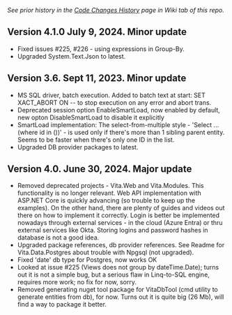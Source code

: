 *See prior history in the [Code Changes History](https://github.com/rivantsov/vita/wiki/Code-changes-history) page in Wiki tab of this repo.*
## Version 4.1.0 July 9, 2024. Minor update
* Fixed issues #225, #226 - using expressions in Group-By.
* Upgraded System.Text.Json to latest. 

## Version 3.6. Sept 11, 2023. Minor update
* MS SQL driver, batch execution. Added to batch text at start: SET XACT_ABORT ON -- to stop execution on any error and abort trans.
* Deprecated session option EnableSmartLoad, now enabled by default, new opton DisableSmartLoad to disable it explicitly
* SmartLoad implementation: The select-from-multiple style - 'Select ... (where id in ())' - is used only if there's more than 1 sibling parent entity. Seems to be faster when there's only one ID in the list. 
* Upgraded DB provider packages to latest.  

## Version 4.0. June 30, 2024. Major update
* Removed deprecated projects - Vita.Web and Vita.Modules. This functionality is no longer relevant. Web API implementation with ASP.NET Core is quickly advancing (so trouble to keep up the examples). On the other hand, there are plenty of guides and videos out there on how to implement it correctly. Login is better be implemented nowadays through external services - in the cloud (Azure Entra) or thru external services like Okta. Storing logins and password hashes in database is not a good idea. 
* Upgraded package references, db provider references. See Readme for Vita.Data.Postgres about trouble with Npgsql (not upgraded). 
* Fixed 'date' db type for Postgres, now works OK
* Looked at issue #225 (Views does not group by dateTime.Date); turns out it is not a simple bug, but a serious flaw in Linq-to-SQL engine, requires more work; no fix for now, sorry. 
* Removed generating nuget tool package for VitaDbTool (cmd utility to generate entities from db), for now. Turns out it is quite big (26 Mb), will find a way to package it better.  